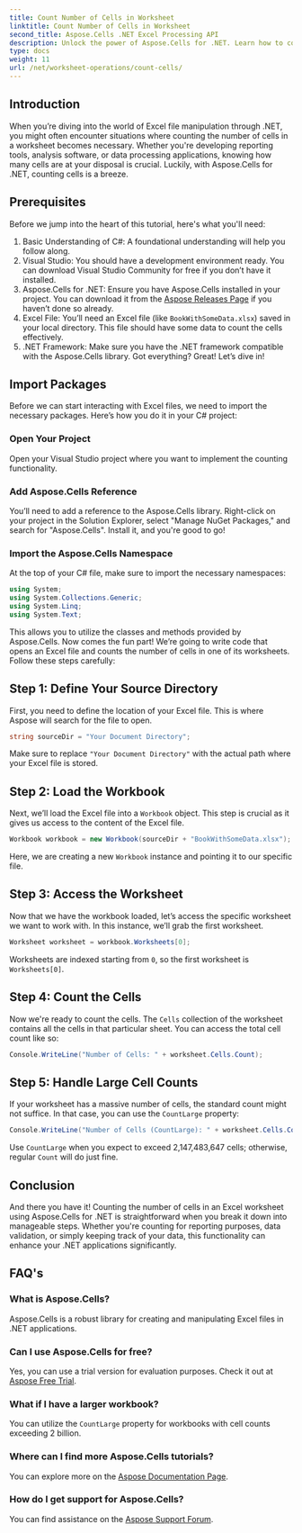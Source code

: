 ```yaml
---
title: Count Number of Cells in Worksheet
linktitle: Count Number of Cells in Worksheet
second_title: Aspose.Cells .NET Excel Processing API
description: Unlock the power of Aspose.Cells for .NET. Learn how to count cells in an Excel worksheet with this step-by-step guide.
type: docs
weight: 11
url: /net/worksheet-operations/count-cells/
---
```

## Introduction
When you’re diving into the world of Excel file manipulation through .NET, you might often encounter situations where counting the number of cells in a worksheet becomes necessary. Whether you're developing reporting tools, analysis software, or data processing applications, knowing how many cells are at your disposal is crucial. Luckily, with Aspose.Cells for .NET, counting cells is a breeze.
## Prerequisites
Before we jump into the heart of this tutorial, here's what you'll need:
1. Basic Understanding of C#: A foundational understanding will help you follow along.
2. Visual Studio: You should have a development environment ready. You can download Visual Studio Community for free if you don’t have it installed.
3. Aspose.Cells for .NET: Ensure you have Aspose.Cells installed in your project. You can download it from the [Aspose Releases Page](https://releases.aspose.com/cells/net/) if you haven’t done so already.
4. Excel File: You’ll need an Excel file (like `BookWithSomeData.xlsx`) saved in your local directory. This file should have some data to count the cells effectively.
5. .NET Framework: Make sure you have the .NET framework compatible with the Aspose.Cells library.
Got everything? Great! Let’s dive in!
## Import Packages
Before we can start interacting with Excel files, we need to import the necessary packages. Here’s how you do it in your C# project:
### Open Your Project
Open your Visual Studio project where you want to implement the counting functionality. 
### Add Aspose.Cells Reference
You’ll need to add a reference to the Aspose.Cells library. Right-click on your project in the Solution Explorer, select "Manage NuGet Packages," and search for "Aspose.Cells". Install it, and you're good to go!
### Import the Aspose.Cells Namespace
At the top of your C# file, make sure to import the necessary namespaces:
```csharp
using System;
using System.Collections.Generic;
using System.Linq;
using System.Text;
```
This allows you to utilize the classes and methods provided by Aspose.Cells.
Now comes the fun part! We’re going to write code that opens an Excel file and counts the number of cells in one of its worksheets. Follow these steps carefully:
## Step 1: Define Your Source Directory
First, you need to define the location of your Excel file. This is where Aspose will search for the file to open.
```csharp
string sourceDir = "Your Document Directory";
```
Make sure to replace `"Your Document Directory"` with the actual path where your Excel file is stored.
## Step 2: Load the Workbook
Next, we’ll load the Excel file into a `Workbook` object. This step is crucial as it gives us access to the content of the Excel file.
```csharp
Workbook workbook = new Workbook(sourceDir + "BookWithSomeData.xlsx");
```
Here, we are creating a new `Workbook` instance and pointing it to our specific file.
## Step 3: Access the Worksheet
Now that we have the workbook loaded, let’s access the specific worksheet we want to work with. In this instance, we’ll grab the first worksheet.
```csharp
Worksheet worksheet = workbook.Worksheets[0];
```
Worksheets are indexed starting from `0`, so the first worksheet is `Worksheets[0]`.
## Step 4: Count the Cells
Now we're ready to count the cells. The `Cells` collection of the worksheet contains all the cells in that particular sheet. You can access the total cell count like so:
```csharp
Console.WriteLine("Number of Cells: " + worksheet.Cells.Count);
```
## Step 5: Handle Large Cell Counts
If your worksheet has a massive number of cells, the standard count might not suffice. In that case, you can use the `CountLarge` property:
```csharp
Console.WriteLine("Number of Cells (CountLarge): " + worksheet.Cells.CountLarge);
```
Use `CountLarge` when you expect to exceed 2,147,483,647 cells; otherwise, regular `Count` will do just fine.
## Conclusion
And there you have it! Counting the number of cells in an Excel worksheet using Aspose.Cells for .NET is straightforward when you break it down into manageable steps. Whether you're counting for reporting purposes, data validation, or simply keeping track of your data, this functionality can enhance your .NET applications significantly.
## FAQ's
### What is Aspose.Cells?
Aspose.Cells is a robust library for creating and manipulating Excel files in .NET applications.
### Can I use Aspose.Cells for free?
Yes, you can use a trial version for evaluation purposes. Check it out at [Aspose Free Trial](https://releases.aspose.com/).
### What if I have a larger workbook?
You can utilize the `CountLarge` property for workbooks with cell counts exceeding 2 billion.
### Where can I find more Aspose.Cells tutorials?
You can explore more on the [Aspose Documentation Page](https://reference.aspose.com/cells/net/).
### How do I get support for Aspose.Cells?
You can find assistance on the [Aspose Support Forum](https://forum.aspose.com/c/cells/9).

